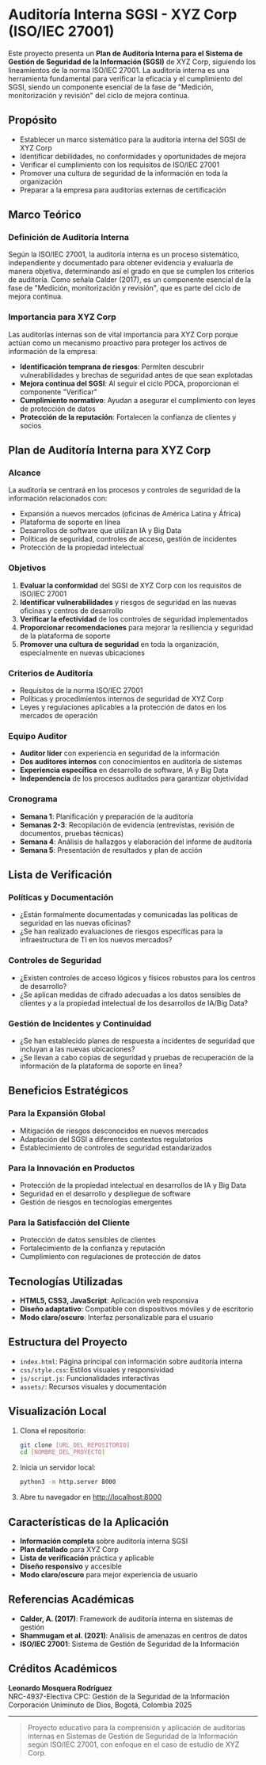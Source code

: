# Auditoría Interna SGSI - XYZ Corp (ISO/IEC 27001)

Este proyecto presenta un **Plan de Auditoría Interna para el Sistema de Gestión de Seguridad de la Información (SGSI)** de XYZ Corp, siguiendo los lineamientos de la norma ISO/IEC 27001. La auditoría interna es una herramienta fundamental para verificar la eficacia y el cumplimiento del SGSI, siendo un componente esencial de la fase de "Medición, monitorización y revisión" del ciclo de mejora continua.

## Propósito
- Establecer un marco sistemático para la auditoría interna del SGSI de XYZ Corp
- Identificar debilidades, no conformidades y oportunidades de mejora
- Verificar el cumplimiento con los requisitos de ISO/IEC 27001
- Promover una cultura de seguridad de la información en toda la organización
- Preparar a la empresa para auditorías externas de certificación

## Marco Teórico

### Definición de Auditoría Interna
Según la ISO/IEC 27001, la auditoría interna es un proceso sistemático, independiente y documentado para obtener evidencia y evaluarla de manera objetiva, determinando así el grado en que se cumplen los criterios de auditoría. Como señala Calder (2017), es un componente esencial de la fase de "Medición, monitorización y revisión", que es parte del ciclo de mejora continua.

### Importancia para XYZ Corp
Las auditorías internas son de vital importancia para XYZ Corp porque actúan como un mecanismo proactivo para proteger los activos de información de la empresa:

- **Identificación temprana de riesgos**: Permiten descubrir vulnerabilidades y brechas de seguridad antes de que sean explotadas
- **Mejora continua del SGSI**: Al seguir el ciclo PDCA, proporcionan el componente "Verificar"
- **Cumplimiento normativo**: Ayudan a asegurar el cumplimiento con leyes de protección de datos
- **Protección de la reputación**: Fortalecen la confianza de clientes y socios

## Plan de Auditoría Interna para XYZ Corp

### Alcance
La auditoría se centrará en los procesos y controles de seguridad de la información relacionados con:
- Expansión a nuevos mercados (oficinas de América Latina y África)
- Plataforma de soporte en línea
- Desarrollos de software que utilizan IA y Big Data
- Políticas de seguridad, controles de acceso, gestión de incidentes
- Protección de la propiedad intelectual

### Objetivos
1. **Evaluar la conformidad** del SGSI de XYZ Corp con los requisitos de ISO/IEC 27001
2. **Identificar vulnerabilidades** y riesgos de seguridad en las nuevas oficinas y centros de desarrollo
3. **Verificar la efectividad** de los controles de seguridad implementados
4. **Proporcionar recomendaciones** para mejorar la resiliencia y seguridad de la plataforma de soporte
5. **Promover una cultura de seguridad** en toda la organización, especialmente en nuevas ubicaciones

### Criterios de Auditoría
- Requisitos de la norma ISO/IEC 27001
- Políticas y procedimientos internos de seguridad de XYZ Corp
- Leyes y regulaciones aplicables a la protección de datos en los mercados de operación

### Equipo Auditor
- **Auditor líder** con experiencia en seguridad de la información
- **Dos auditores internos** con conocimientos en auditoría de sistemas
- **Experiencia específica** en desarrollo de software, IA y Big Data
- **Independencia** de los procesos auditados para garantizar objetividad

### Cronograma
- **Semana 1**: Planificación y preparación de la auditoría
- **Semanas 2-3**: Recopilación de evidencia (entrevistas, revisión de documentos, pruebas técnicas)
- **Semana 4**: Análisis de hallazgos y elaboración del informe de auditoría
- **Semana 5**: Presentación de resultados y plan de acción

## Lista de Verificación

### Políticas y Documentación
- ¿Están formalmente documentadas y comunicadas las políticas de seguridad en las nuevas oficinas?
- ¿Se han realizado evaluaciones de riesgos específicas para la infraestructura de TI en los nuevos mercados?

### Controles de Seguridad
- ¿Existen controles de acceso lógicos y físicos robustos para los centros de desarrollo?
- ¿Se aplican medidas de cifrado adecuadas a los datos sensibles de clientes y a la propiedad intelectual de los desarrollos de IA/Big Data?

### Gestión de Incidentes y Continuidad
- ¿Se han establecido planes de respuesta a incidentes de seguridad que incluyan a las nuevas ubicaciones?
- ¿Se llevan a cabo copias de seguridad y pruebas de recuperación de la información de la plataforma de soporte en línea?

## Beneficios Estratégicos

### Para la Expansión Global
- Mitigación de riesgos desconocidos en nuevos mercados
- Adaptación del SGSI a diferentes contextos regulatorios
- Establecimiento de controles de seguridad estandarizados

### Para la Innovación en Productos
- Protección de la propiedad intelectual en desarrollos de IA y Big Data
- Seguridad en el desarrollo y despliegue de software
- Gestión de riesgos en tecnologías emergentes

### Para la Satisfacción del Cliente
- Protección de datos sensibles de clientes
- Fortalecimiento de la confianza y reputación
- Cumplimiento con regulaciones de protección de datos

## Tecnologías Utilizadas
- **HTML5, CSS3, JavaScript**: Aplicación web responsiva
- **Diseño adaptativo**: Compatible con dispositivos móviles y de escritorio
- **Modo claro/oscuro**: Interfaz personalizable para el usuario

## Estructura del Proyecto
- `index.html`: Página principal con información sobre auditoría interna
- `css/style.css`: Estilos visuales y responsividad
- `js/script.js`: Funcionalidades interactivas
- `assets/`: Recursos visuales y documentación

## Visualización Local
1. Clona el repositorio:
   ```sh
   git clone [URL_DEL_REPOSITORIO]
   cd [NOMBRE_DEL_PROYECTO]
   ```
2. Inicia un servidor local:
   ```sh
   python3 -m http.server 8000
   ```
3. Abre tu navegador en [http://localhost:8000](http://localhost:8000)

## Características de la Aplicación
- **Información completa** sobre auditoría interna SGSI
- **Plan detallado** para XYZ Corp
- **Lista de verificación** práctica y aplicable
- **Diseño responsivo** y accesible
- **Modo claro/oscuro** para mejor experiencia de usuario

## Referencias Académicas
- **Calder, A. (2017)**: Framework de auditoría interna en sistemas de gestión
- **Shammugam et al. (2021)**: Análisis de amenazas en centros de datos
- **ISO/IEC 27001**: Sistema de Gestión de Seguridad de la Información

## Créditos Académicos
**Leonardo Mosquera Rodríguez**  
NRC-4937-Electiva CPC: Gestión de la Seguridad de la Información  
Corporación Uniminuto de Dios, Bogotá, Colombia 2025

---

> Proyecto educativo para la comprensión y aplicación de auditorías internas en Sistemas de Gestión de Seguridad de la Información según ISO/IEC 27001, con enfoque en el caso de estudio de XYZ Corp.

